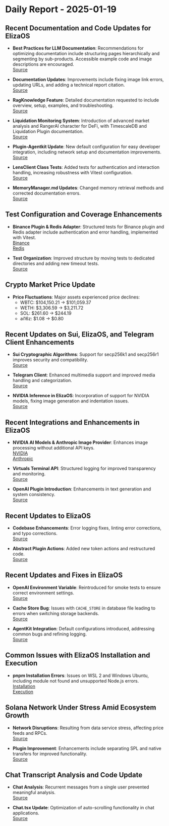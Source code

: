 # Daily Report - 2025-01-19

## Recent Documentation and Code Updates for ElizaOS
- **Best Practices for LLM Documentation**: Recommendations for optimizing documentation include structuring pages hierarchically and segmenting by sub-products. Accessible example code and image descriptions are encouraged.  
  [Source](https://twitter.com/dankvr/status/1881092811644191220)

- **Documentation Updates**: Improvements include fixing image link errors, updating URLs, and adding a technical report citation.  
  [Source](https://github.com/elizaOS/eliza/pull/2532)

- **RagKnowledge Feature**: Detailed documentation requested to include overview, setup, examples, and troubleshooting.  
  [Source](https://github.com/elizaOS/eliza/issues/2484)

- **Liquidation Monitoring System**: Introduction of advanced market analysis and RangerAI character for DeFi, with TimescaleDB and Liquidation Plugin documentation.  
  [Source](https://github.com/elizaOS/eliza/pull/2514)

- **Plugin-Agentkit Update**: New default configuration for easy developer integration, including network setup and documentation improvements.  
  [Source](https://github.com/elizaOS/eliza/pull/2505)

- **LensClient Class Tests**: Added tests for authentication and interaction handling, increasing robustness with Vitest configuration.  
  [Source](https://github.com/elizaOS/eliza/pull/2534)

- **MemoryManager.md Updates**: Changed memory retrieval methods and corrected documentation errors.  
  [Source](https://github.com/elizaOS/eliza/pull/2492)

## Test Configuration and Coverage Enhancements
- **Binance Plugin & Redis Adapter**: Structured tests for Binance plugin and Redis adapter include authentication and error handling, implemented with Vitest.  
  [Binance](https://github.com/elizaOS/eliza/pull/2482)  
  [Redis](https://github.com/elizaOS/eliza/commit/0fa5c0e468f38278dbf56216a5c32ca05c6ac88d)

- **Test Organization**: Improved structure by moving tests to dedicated directories and adding new timeout tests.  
  [Source](https://github.com/elizaOS/eliza/issues/2507)

## Crypto Market Price Update
- **Price Fluctuations**: Major assets experienced price declines:  
  - WBTC: $104,150.21 → $101,059.37  
  - WETH: $3,306.59 → $3,211.72  
  - SOL: $261.60 → $244.19  
  - ai16z: $1.08 → $0.80

## Recent Updates on Sui, ElizaOS, and Telegram Client Enhancements
- **Sui Cryptographic Algorithms**: Support for secp256k1 and secp256r1 improves security and compatibility.  
  [Source](https://github.com/elizaOS/eliza/commit/beb0bc1e72a296a8e18c95e96fedff1194bf98ae)

- **Telegram Client**: Enhanced multimedia support and improved media handling and categorization.  
  [Source](https://github.com/elizaOS/eliza/pull/2510)

- **NVIDIA Inference in ElizaOS**: Incorporation of support for NVIDIA models, fixing image generation and indentation issues.  
  [Source](https://github.com/elizaOS/eliza/commit/a5dccdb30d1f204ab5567763620e25a1e86c81a7)

## Recent Integrations and Enhancements in ElizaOS
- **NVIDIA AI Models & Anthropic Image Provider**: Enhances image processing without additional API keys.  
  [NVIDIA](https://github.com/elizaOS/eliza/pull/2512)  
  [Anthropic](https://github.com/elizaOS/eliza/pull/2524)

- **Virtuals Terminal API**: Structured logging for improved transparency and monitoring.  
  [Source](https://github.com/elizaOS/eliza/issues/2522)

- **OpenAI Plugin Introduction**: Enhancements in text generation and system consistency.  
  [Source](https://github.com/elizaOS/eliza/pull/2500)

## Recent Updates to ElizaOS
- **Codebase Enhancements**: Error logging fixes, linting error corrections, and typo corrections.  
  [Source](https://github.com/elizaOS/eliza/commit/ab20cadb82240269ac2b341371e7cafeeeb3a312)

- **Abstract Plugin Actions**: Added new token actions and restructured code.  
  [Source](https://github.com/elizaOS/eliza/pull/2531)

## Recent Updates and Fixes in ElizaOS
- **OpenAI Environment Variable**: Reintroduced for smoke tests to ensure correct environment settings.  
  [Source](https://github.com/elizaOS/eliza/pull/2472)

- **Cache Store Bug**: Issues with `CACHE_STORE` in database file leading to errors when switching storage backends.  
  [Source](https://github.com/elizaOS/eliza/issues/2511)

- **AgentKit Integration**: Default configurations introduced, addressing common bugs and refining logging.  
  [Source](https://github.com/elizaOS/eliza/commit/631cd6d2b8447edcfe75342cb99817aed1b59e83)

## Common Issues with ElizaOS Installation and Execution
- **pnpm Installation Errors**: Issues on WSL 2 and Windows Ubuntu, including module not found and unsupported Node.js errors.  
  [Installation](https://github.com/elizaOS/eliza/issues/2478)  
  [Execution](https://github.com/elizaOS/eliza/issues/2487)

## Solana Network Under Stress Amid Ecosystem Growth
- **Network Disruptions**: Resulting from data service stress, affecting price feeds and RPCs.  
  [Source](https://twitter.com/daosdotfun/status/1881113605502108085)

- **Plugin Improvement**: Enhancements include separating SPL and native transfers for improved functionality.  
  [Source](https://github.com/elizaOS/eliza/commit/2d7ea5291b090d1647386ecf4685123eb222ed5b)

## Chat Transcript Analysis and Code Update
- **Chat Analysis**: Recurrent messages from a single user prevented meaningful analysis.  
  [Source](https://discord.com/channels/1253563208833433701/1326603270893867064)

- **Chat.tsx Update**: Optimization of auto-scrolling functionality in chat applications.  
  [Source](https://github.com/elizaOS/eliza/pull/2529)
